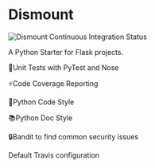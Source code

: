 #  Dismount

<img src="https://travis-ci.org/joshuapowell/dismount.svg?branch=master" title="" alt="Dismount Continuous Integration Status" />

A Python Starter for Flask projects.

🚨Unit Tests with PyTest and Nose

⚡️Code Coverage Reporting

💄Python Code Style

📚Python Doc Style

🔒Bandit to find common security issues

Default Travis configuration
